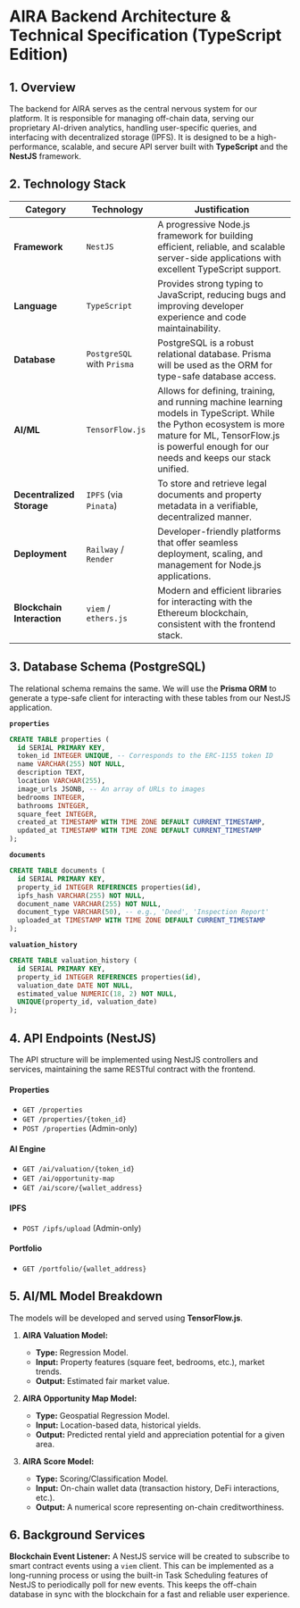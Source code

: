 
# AIRA Backend Architecture & Technical Specification (TypeScript Edition)

## 1. Overview

The backend for AIRA serves as the central nervous system for our platform. It is responsible for managing off-chain data, serving our proprietary AI-driven analytics, handling user-specific queries, and interfacing with decentralized storage (IPFS). It is designed to be a high-performance, scalable, and secure API server built with **TypeScript** and the **NestJS** framework.

## 2. Technology Stack

| Category | Technology | Justification |
|---|---|---|
| **Framework** | `NestJS` | A progressive Node.js framework for building efficient, reliable, and scalable server-side applications with excellent TypeScript support. |
| **Language** | `TypeScript` | Provides strong typing to JavaScript, reducing bugs and improving developer experience and code maintainability. |
| **Database** | `PostgreSQL` with `Prisma` | PostgreSQL is a robust relational database. Prisma will be used as the ORM for type-safe database access. |
| **AI/ML** | `TensorFlow.js` | Allows for defining, training, and running machine learning models in TypeScript. While the Python ecosystem is more mature for ML, TensorFlow.js is powerful enough for our needs and keeps our stack unified. |
| **Decentralized Storage**| `IPFS` (via `Pinata`) | To store and retrieve legal documents and property metadata in a verifiable, decentralized manner. |
| **Deployment** | `Railway` / `Render` | Developer-friendly platforms that offer seamless deployment, scaling, and management for Node.js applications. |
| **Blockchain Interaction**| `viem` / `ethers.js` | Modern and efficient libraries for interacting with the Ethereum blockchain, consistent with the frontend stack. |

## 3. Database Schema (PostgreSQL)

The relational schema remains the same. We will use the **Prisma ORM** to generate a type-safe client for interacting with these tables from our NestJS application.

**`properties`**
```sql
CREATE TABLE properties (
  id SERIAL PRIMARY KEY,
  token_id INTEGER UNIQUE, -- Corresponds to the ERC-1155 token ID
  name VARCHAR(255) NOT NULL,
  description TEXT,
  location VARCHAR(255),
  image_urls JSONB, -- An array of URLs to images
  bedrooms INTEGER,
  bathrooms INTEGER,
  square_feet INTEGER,
  created_at TIMESTAMP WITH TIME ZONE DEFAULT CURRENT_TIMESTAMP,
  updated_at TIMESTAMP WITH TIME ZONE DEFAULT CURRENT_TIMESTAMP
);
```

**`documents`**
```sql
CREATE TABLE documents (
  id SERIAL PRIMARY KEY,
  property_id INTEGER REFERENCES properties(id),
  ipfs_hash VARCHAR(255) NOT NULL,
  document_name VARCHAR(255) NOT NULL,
  document_type VARCHAR(50), -- e.g., 'Deed', 'Inspection Report'
  uploaded_at TIMESTAMP WITH TIME ZONE DEFAULT CURRENT_TIMESTAMP
);
```

**`valuation_history`**
```sql
CREATE TABLE valuation_history (
  id SERIAL PRIMARY KEY,
  property_id INTEGER REFERENCES properties(id),
  valuation_date DATE NOT NULL,
  estimated_value NUMERIC(18, 2) NOT NULL,
  UNIQUE(property_id, valuation_date)
);
```

## 4. API Endpoints (NestJS)

The API structure will be implemented using NestJS controllers and services, maintaining the same RESTful contract with the frontend.

#### Properties
- `GET /properties`
- `GET /properties/{token_id}`
- `POST /properties` (Admin-only)

#### AI Engine
- `GET /ai/valuation/{token_id}`
- `GET /ai/opportunity-map`
- `GET /ai/score/{wallet_address}`

#### IPFS
- `POST /ipfs/upload` (Admin-only)

#### Portfolio
- `GET /portfolio/{wallet_address}`

## 5. AI/ML Model Breakdown

The models will be developed and served using **TensorFlow.js**.

1.  **AIRA Valuation Model:**
    - **Type:** Regression Model.
    - **Input:** Property features (square feet, bedrooms, etc.), market trends.
    - **Output:** Estimated fair market value.

2.  **AIRA Opportunity Map Model:**
    - **Type:** Geospatial Regression Model.
    - **Input:** Location-based data, historical yields.
    - **Output:** Predicted rental yield and appreciation potential for a given area.

3.  **AIRA Score Model:**
    - **Type:** Scoring/Classification Model.
    - **Input:** On-chain wallet data (transaction history, DeFi interactions, etc.).
    - **Output:** A numerical score representing on-chain creditworthiness.

## 6. Background Services

**Blockchain Event Listener:**
A NestJS service will be created to subscribe to smart contract events using a `viem` client. This can be implemented as a long-running process or using the built-in Task Scheduling features of NestJS to periodically poll for new events. This keeps the off-chain database in sync with the blockchain for a fast and reliable user experience.
